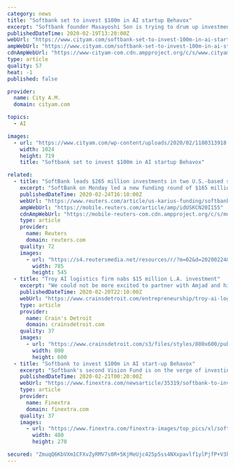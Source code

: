 ```yaml
---
category: news
title: "Softbank set to invest $100m in AI startup Behavox"
excerpt: "Softbank founder Masayoshi Son is trying to drum up investment for his second Vision Fund (via Getty Images) Softbank is reportedly close to investing $100m (£77m) in a startup which uses artificial intelligence (AI) to help financial firms monitor ..."
publishedDateTime: 2020-02-19T13:20:00Z
webUrl: "https://www.cityam.com/softbank-set-to-invest-100m-in-ai-startup-behavox/"
ampWebUrl: "https://www.cityam.com/softbank-set-to-invest-100m-in-ai-startup-behavox/amp/"
cdnAmpWebUrl: "https://www-cityam-com.cdn.ampproject.org/c/s/www.cityam.com/softbank-set-to-invest-100m-in-ai-startup-behavox/amp/"
type: article
quality: 57
heat: -1
published: false

provider:
  name: City A.M.
  domain: cityam.com

topics:
  - AI

images:
  - url: "https://www.cityam.com/wp-content/uploads/2020/02/1180313918.jpg"
    width: 1024
    height: 719
    title: "Softbank set to invest $100m in AI startup Behavox"

related:
  - title: "SoftBank leads $265 million investments in two U.S.-based start-ups"
    excerpt: "SoftBank on Monday led a new funding round of $165 million in California-based Karius and invested $100 million in New York-headquartered AI company Behavox, as the technology giant builds a portfolio under its second Vision Fund."
    publishedDateTime: 2020-02-24T16:10:00Z
    webUrl: "https://www.reuters.com/article/us-karius-funding/softbank-leads-165-million-capital-boost-for-liquid-biopsy-firm-karius-idUSKCN20I155"
    ampWebUrl: "https://mobile.reuters.com/article/amp/idUSKCN20I155"
    cdnAmpWebUrl: "https://mobile-reuters-com.cdn.ampproject.org/c/s/mobile.reuters.com/article/amp/idUSKCN20I155"
    type: article
    provider:
      name: Reuters
      domain: reuters.com
    quality: 72
    images:
      - url: "https://s4.reutersmedia.net/resources/r/?m=02&d=20200224&t=2&i=1494517480&w=&fh=545px&fw=&ll=&pl=&sq=&r=LYNXNPEG1N0Y9"
        width: 785
        height: 545
  - title: "Troy AI logistics firm nabs $15 million L.A. investment"
    excerpt: "We could not be more excited to partner with Amjad and his team on this next phase of growth.\" Coastal investment into Michigan companies has been on the rise, Crain's has previously reported, with every $1 invested into a Michigan startup by a Michigan-based venture capital firm now being matched by $7.85 in investment from outside the state."
    publishedDateTime: 2020-02-20T22:10:00Z
    webUrl: "https://www.crainsdetroit.com/entrepreneurship/troy-ai-logistics-firm-nabs-15-million-la-investment"
    type: article
    provider:
      name: Crain's Detroit
      domain: crainsdetroit.com
    quality: 37
    images:
      - url: "https://www.crainsdetroit.com/s3/files/styles/800x600/public/istock%20venture%20capital_i_i.jpg"
        width: 800
        height: 600
  - title: "Softbank to invest $100m in AI start-up Behavox"
    excerpt: "Softbank's second Vision Fund is on the verge of investing $100m in Behavox, a UK startup which uses AI to monitor employees' behaviour at financial services companies. The Japanese conglomerate could complete and announce its deal with Behavox in the next week, according to Sky News. Behavox uses AI to detect nefarious activity by employees ..."
    publishedDateTime: 2020-02-21T00:20:00Z
    webUrl: "https://www.finextra.com/newsarticle/35319/softbank-to-invest-100m-in-ai-start-up-behavox/startups"
    type: article
    provider:
      name: Finextra
      domain: finextra.com
    quality: 37
    images:
      - url: "https://www.finextra.com/finextra-images/top_pics/xl/softbank.jpg"
        width: 480
        height: 270

secured: "ZmuqQ6KbVXm1CFXvZyRMV7s0R+5KjMeUjc425p5ss4NXxpavlf1ylPjfP+V3kGNqITvC0pLuoXMFw5yXhke9c6t6eH7pimkPqhPefqvh0Hs9kea8uVANpDjBK/EWWnQ1BcfwpA3Yr37KjEU4UJgEU5laMdrELYyXHGQdLXhrPOZrZgvIgKaGO41quRRq9ISoz/T4IndeVZLycx6PIukzqYTVDUEyZCl7wPi9i9eISxwcys5g6qccgQOQeQV9tBbvhnR8GOQkI60aDUQXvnPXhS8Jr+j9STohdHmpkGQ4V5QDZTrRKRVHBL1ptKLJFO7/9DgtQCM2M0feC1XgRc03FkQaj8VniVbzCVTOEhA63b0rvsqsL8owJRHYQsWtbvLO0/Lo8H1ged3G8ly68rLWGdrdSEMVLQG37YHptIn2nZ/V2kTjwDLQ4/rumqv/IXDZ4UopOajhW8CwW85zC75lqQeSrFU6N8V8VLkF0eWNCjY=;wBW17ENoOnx2gxTtdV0ayg=="
---
```


